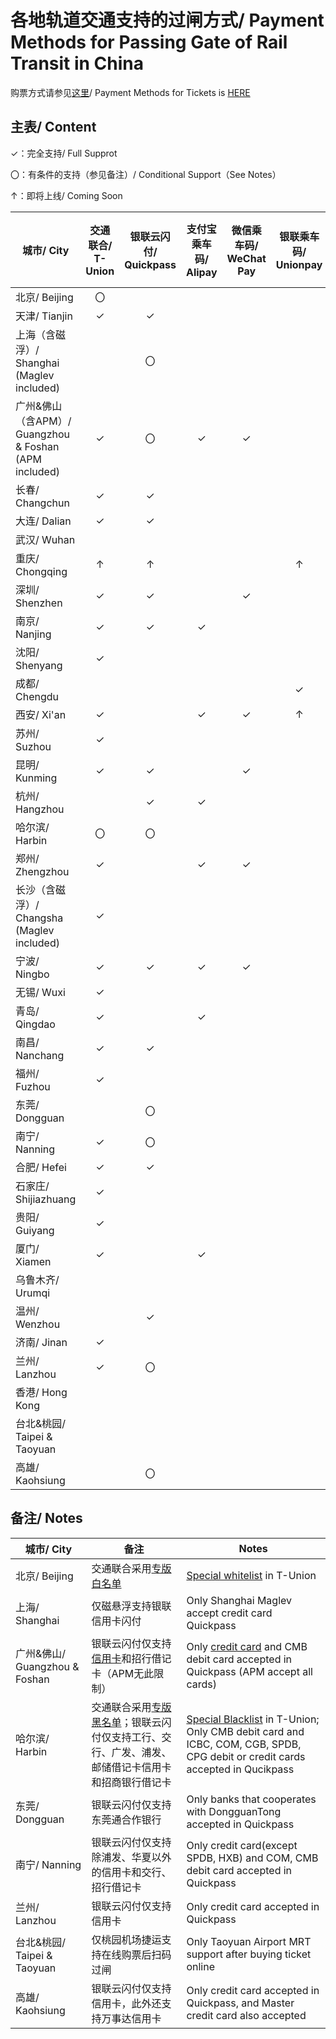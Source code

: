 # 各地轨道交通支持的过闸方式/ Payment Methods for Passing Gate of Rail Transit in China

购票方式请参见[这里](https://github.com/Ivysauro/ChinaRailTransit/blob/master/data/Payment%20Methods(Part%202).md)/ Payment Methods for Tickets is [HERE](https://github.com/Ivysauro/ChinaRailTransit/blob/master/data/Payment%20Methods(Part%202).md)

## 主表/ Content
✓：完全支持/ Full Supprot

〇：有条件的支持（参见备注）/ Conditional Support（See Notes）

↑：即将上线/ Coming Soon

| 城市/ City | 交通联合/ T-Union | 银联云闪付/ Quickpass | 支付宝乘车码/ Alipay | 微信乘车码/ WeChat Pay | 银联乘车码/ Unionpay | 官方应用乘车码/ Official Apps |
| ---------  | :--------------: | :-----------------:  | :-----------------: | :-------------------: | :-----------------: | :-------:|
| 北京/ Beijing | 〇 | | | | | ✓ | 
| 天津/ Tianjin | ✓ | ✓ | | | | ✓ | |
| 上海（含磁浮）/ Shanghai (Maglev included) | | 〇 | | | | ✓ | |
| 广州&佛山（含APM）/ Guangzhou & Foshan (APM included) | ✓ | 〇 | ✓ | ✓ | | ✓ | |
| 长春/ Changchun | ✓ | ✓ | | | | | |
| 大连/ Dalian | ✓ | ✓ | | | | ✓ | |
| 武汉/ Wuhan | | | | | | ✓ | |
| 重庆/ Chongqing | ↑ | ↑ | | | ↑ | |
| 深圳/ Shenzhen | ✓ | ✓ | | ✓ | | ✓ | |
| 南京/ Nanjing | ✓ | ✓ | ✓ | | | ✓ | |
| 沈阳/ Shenyang | ✓ | | | | | ✓ | |
| 成都/ Chengdu | | | | | ✓ | ✓ | |
| 西安/ Xi'an | ✓ | | ✓ | ✓ | ↑ | ✓ | |
| 苏州/ Suzhou | ✓ | | | | | ✓ | |
| 昆明/ Kunming | ✓ | ✓ | | ✓ | | ✓ | |
| 杭州/ Hangzhou | | ✓ | ✓ | | | ✓ | |
| 哈尔滨/ Harbin | 〇 | 〇 | | | | ✓ | |
| 郑州/ Zhengzhou | ✓ | | ✓ | ✓ | | ✓ | |
| 长沙（含磁浮）/ Changsha (Maglev included) | ✓ | | | | | ✓ | |
| 宁波/ Ningbo | ✓ | ✓ | ✓ | ✓ | | ✓ | |
| 无锡/ Wuxi | ✓ | | | | | ✓ | |
| 青岛/ Qingdao | ✓ | | ✓ | | | ✓ | |
| 南昌/ Nanchang | ✓ | ✓ | | | | ✓ | |
| 福州/ Fuzhou | ✓ | | | | | ✓ | |
| 东莞/ Dongguan | | 〇 | | | | ✓ | |
| 南宁/ Nanning | ✓ | 〇 | | | | ✓ | |
| 合肥/ Hefei | ✓ | ✓ | | | | ✓ | |
| 石家庄/ Shijiazhuang | ✓ | | | | | ✓ | |
| 贵阳/ Guiyang | ✓ | | | | | ✓ | |
| 厦门/ Xiamen | ✓ | | ✓ | | | ✓ | |
| 乌鲁木齐/ Urumqi | | | | | | ✓ | |
| 温州/ Wenzhou | | ✓ | | | | ✓ | |
| 济南/ Jinan | ✓ | | | | | ✓ | |
| 兰州/ Lanzhou | ✓ | 〇 | | | | ✓ | |
| 香港/ Hong Kong | | | | | | | |
| 台北&桃园/ Taipei & Taoyuan | | | | | | 〇 | |
| 高雄/ Kaohsiung | | 〇 | | | | | |

## 备注/ Notes
| 城市/ City | 备注 | Notes |
| --------- | --- | ----- |
| 北京/ Beijing | 交通联合采用[专版白名单](https://mp.weixin.qq.com/s/JF4pULn90EA7S5lUWaxNyw) | [Special whitelist](https://mp.weixin.qq.com/s/JF4pULn90EA7S5lUWaxNyw) in T-Union |
| 上海/ Shanghai | 仅磁悬浮支持银联信用卡闪付 | Only Shanghai Maglev accept credit card Quickpass|
| 广州&佛山/ Guangzhou & Foshan | 银联云闪付仅支持[信用卡](http://cs.gzmtr.com/ckfw/pwzy/201811/t20181106_60161.htm)和招行借记卡（APM无此限制） | Only [credit card](http://cs.gzmtr.com/ckfw/pwzy/201811/t20181106_60161.htm) and CMB debit card accepted in Quickpass (APM accept all cards) |
| 哈尔滨/ Harbin | 交通联合采用[专版黑名单](https://www.zhihu.com/question/312911617)；银联云闪付仅支持工行、交行、广发、浦发、邮储借记卡信用卡和招商银行借记卡 | [Special Blacklist](https://www.zhihu.com/question/312911617) in T-Union; Only CMB debit card and ICBC, COM, CGB, SPDB, CPG debit or credit cards accepted in Qucikpass |
| 东莞/ Dongguan | 银联云闪付仅支持东莞通合作银行 | Only banks that cooperates with DongguanTong accepted in Quickpass |
| 南宁/ Nanning | 银联云闪付仅支持除浦发、华夏以外的信用卡和交行、招行借记卡 | Only credit card(except SPDB, HXB) and COM, CMB debit card accepted in Quickpass |
| 兰州/ Lanzhou | 银联云闪付仅支持信用卡 | Only credit card accepted in Quickpass |
| 台北&桃园/ Taipei & Taoyuan | 仅桃园机场捷运支持在线购票后扫码过闸 | Only Taoyuan Airport MRT support after buying ticket online |
| 高雄/ Kaohsiung | 银联云闪付仅支持信用卡，此外还支持万事达信用卡 | Only credit card accepted in Quickpass, and Master credit card also accepted |
